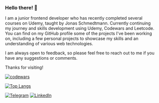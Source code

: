 ### Hello there! 👋

I am a junior frontend developer who has recently completed several courses on Udemy, taught by Jonas Schmedtmann. Currently continuing my journey and skills development using Udemy, Codewars and Leetcode.
You can find on my GitHub profile some of the projects I've been working on, including a few personal projects to showcase my skills and an understanding of various web technologies.

I am always open to feedback, so please feel free to reach out to me if you have any suggestions or comments.

Thanks for visiting!

[![codewars](https://www.codewars.com/users/Stu88S/badges/large)](https://www.codewars.com/users/Stu88S)

[![Top Langs](https://github-readme-stats.vercel.app/api/top-langs/?username=Stu88S&layout=compact&theme=tokyonight)](https://github.com/Stu88S?tab=repositories)

[![Telegram](https://img.shields.io/badge/-Telegram-090909?style=for-the-badge&logo=telegram&logoColor=27A0D9)](https://t.me/StubbS)
[![LinkedIn](https://img.shields.io/badge/-LinkedIn-090909?style=for-the-badge&logo=linkedin&logoColor=007BB6)]([https://www.linkedin.com/in/andreilarchenkov/])

<!--[![KnlnKS's LeetCode stats](https://leetcode-stats-six.vercel.app/api?username=Stu88S)](https://github.com/Stu88S/github-readme)
[![willianrod's wakatime stats](https://github-readme-stats.vercel.app/api/wakatime?username=@Stu88S&theme=dark&width=50&layout=compact)](https://wakatime.com/@Stu88S)
-->
